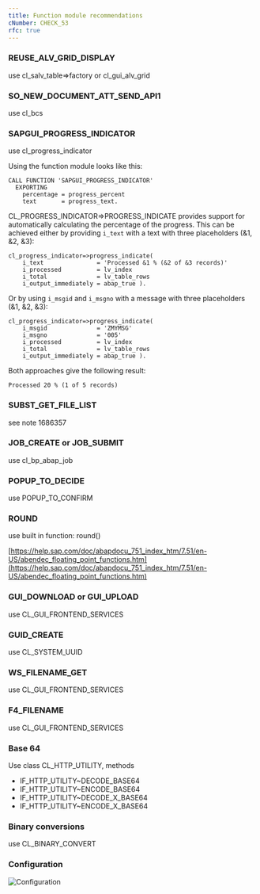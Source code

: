 ```yaml
---
title: Function module recommendations
cNumber: CHECK_53
rfc: true
---
```


### REUSE_ALV_GRID_DISPLAY
use cl_salv_table=>factory or cl_gui_alv_grid

### SO_NEW_DOCUMENT_ATT_SEND_API1
use cl_bcs

### SAPGUI_PROGRESS_INDICATOR
use cl_progress_indicator

Using the function module looks like this:

```abap
CALL FUNCTION 'SAPGUI_PROGRESS_INDICATOR'
  EXPORTING
    percentage = progress_percent
    text       = progress_text.
```

CL_PROGRESS_INDICATOR=>PROGRESS_INDICATE provides support for automatically calculating the percentage of the progress. 
This can be achieved either by providing ```i_text``` with a text with three placeholders (&1, &2, &3):

```abap
cl_progress_indicator=>progress_indicate(
    i_text               = 'Processed &1 % (&2 of &3 records)'
    i_processed          = lv_index
    i_total              = lv_table_rows
    i_output_immediately = abap_true ).
```

Or by using ```i_msgid``` and ```i_msgno``` with a message with three placeholders (&1, &2, &3):

```abap
cl_progress_indicator=>progress_indicate(
    i_msgid              = 'ZMYMSG'
    i_msgno              = '005'
    i_processed          = lv_index
    i_total              = lv_table_rows
    i_output_immediately = abap_true ).
```

Both approaches give the following result:

```Processed 20 % (1 of 5 records)```

### SUBST_GET_FILE_LIST
see note 1686357

### JOB_CREATE or JOB_SUBMIT
use cl_bp_abap_job

### POPUP_TO_DECIDE
use POPUP_TO_CONFIRM

### ROUND
use built in function: round()

[https://help.sap.com/doc/abapdocu_751_index_htm/7.51/en-US/abendec_floating_point_functions.htm](https://help.sap.com/doc/abapdocu_751_index_htm/7.51/en-US/abendec_floating_point_functions.htm)

### GUI_DOWNLOAD or GUI_UPLOAD
use CL_GUI_FRONTEND_SERVICES

### GUID_CREATE
use CL_SYSTEM_UUID

### WS_FILENAME_GET
use CL_GUI_FRONTEND_SERVICES

### F4_FILENAME
use CL_GUI_FRONTEND_SERVICES

### Base 64
Use class CL_HTTP_UTILITY, methods
* IF_HTTP_UTILITY~DECODE_BASE64
* IF_HTTP_UTILITY~ENCODE_BASE64
* IF_HTTP_UTILITY~DECODE_X_BASE64
* IF_HTTP_UTILITY~ENCODE_X_BASE64

### Binary conversions
use CL_BINARY_CONVERT

### Configuration
![Configuration](/img/53_conf.png)

